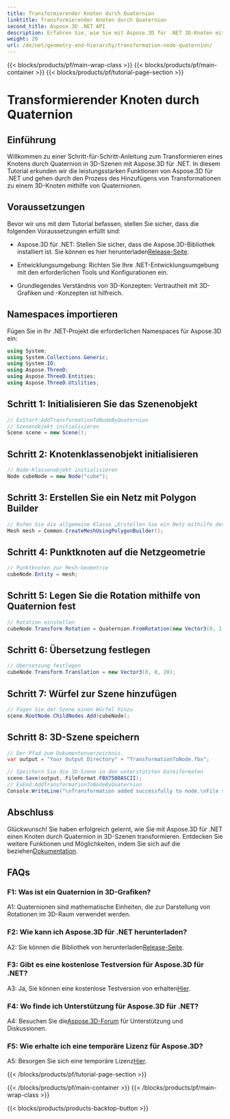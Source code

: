 ```yaml
---
title: Transformierender Knoten durch Quaternion
linktitle: Transformierender Knoten durch Quaternion
second_title: Aspose.3D .NET API
description: Erfahren Sie, wie Sie mit Aspose.3D für .NET 3D-Knoten mit Quaternionen transformieren. Schritt-für-Schritt-Anleitung für Anfänger.
weight: 20
url: /de/net/geometry-and-hierarchy/transformation-node-quaternion/
---
```


{{< blocks/products/pf/main-wrap-class >}}
{{< blocks/products/pf/main-container >}}
{{< blocks/products/pf/tutorial-page-section >}}

# Transformierender Knoten durch Quaternion

## Einführung

Willkommen zu einer Schritt-für-Schritt-Anleitung zum Transformieren eines Knotens durch Quaternion in 3D-Szenen mit Aspose.3D für .NET. In diesem Tutorial erkunden wir die leistungsstarken Funktionen von Aspose.3D für .NET und gehen durch den Prozess des Hinzufügens von Transformationen zu einem 3D-Knoten mithilfe von Quaternionen.

## Voraussetzungen

Bevor wir uns mit dem Tutorial befassen, stellen Sie sicher, dass die folgenden Voraussetzungen erfüllt sind:

-  Aspose.3D für .NET: Stellen Sie sicher, dass die Aspose.3D-Bibliothek installiert ist. Sie können es hier herunterladen[Release-Seite](https://releases.aspose.com/3d/net/).

- Entwicklungsumgebung: Richten Sie Ihre .NET-Entwicklungsumgebung mit den erforderlichen Tools und Konfigurationen ein.

- Grundlegendes Verständnis von 3D-Konzepten: Vertrautheit mit 3D-Grafiken und -Konzepten ist hilfreich.

## Namespaces importieren

Fügen Sie in Ihr .NET-Projekt die erforderlichen Namespaces für Aspose.3D ein:

```csharp
using System;
using System.Collections.Generic;
using System.IO;
using Aspose.ThreeD;
using Aspose.ThreeD.Entities;
using Aspose.ThreeD.Utilities;
```

## Schritt 1: Initialisieren Sie das Szenenobjekt

```csharp
// ExStart:AddTransformationToNodeByQuaternion
// Szenenobjekt initialisieren
Scene scene = new Scene();
```

## Schritt 2: Knotenklassenobjekt initialisieren

```csharp
// Node-Klassenobjekt initialisieren
Node cubeNode = new Node("cube");
```

## Schritt 3: Erstellen Sie ein Netz mit Polygon Builder

```csharp
// Rufen Sie die allgemeine Klasse „Erstellen Sie ein Netz mithilfe der Polygon-Builder-Methode“ auf, um eine Netzinstanz festzulegen
Mesh mesh = Common.CreateMeshUsingPolygonBuilder();
```

## Schritt 4: Punktknoten auf die Netzgeometrie

```csharp
// Punktknoten zur Mesh-Geometrie
cubeNode.Entity = mesh;
```

## Schritt 5: Legen Sie die Rotation mithilfe von Quaternion fest

```csharp
// Rotation einstellen
cubeNode.Transform.Rotation = Quaternion.FromRotation(new Vector3(0, 1, 0), new Vector3(0.3, 0.5, 0.1));            
```

## Schritt 6: Übersetzung festlegen

```csharp
// Übersetzung festlegen
cubeNode.Transform.Translation = new Vector3(0, 0, 20);            
```

## Schritt 7: Würfel zur Szene hinzufügen

```csharp
// Fügen Sie der Szene einen Würfel hinzu
scene.RootNode.ChildNodes.Add(cubeNode);
```

## Schritt 8: 3D-Szene speichern

```csharp
// Der Pfad zum Dokumentenverzeichnis.
var output = "Your Output Directory" + "TransformationToNode.fbx";

// Speichern Sie die 3D-Szene in den unterstützten Dateiformaten
scene.Save(output, FileFormat.FBX7500ASCII);
// ExEnd:AddTransformationToNodeByQuaternion
Console.WriteLine("\nTransformation added successfully to node.\nFile saved at " + output);
```

## Abschluss

 Glückwunsch! Sie haben erfolgreich gelernt, wie Sie mit Aspose.3D für .NET einen Knoten durch Quaternion in 3D-Szenen transformieren. Entdecken Sie weitere Funktionen und Möglichkeiten, indem Sie sich auf die beziehen[Dokumentation](https://reference.aspose.com/3d/net/).

## FAQs

### F1: Was ist ein Quaternion in 3D-Grafiken?

A1: Quaternionen sind mathematische Einheiten, die zur Darstellung von Rotationen im 3D-Raum verwendet werden.

### F2: Wie kann ich Aspose.3D für .NET herunterladen?

 A2: Sie können die Bibliothek von herunterladen[Release-Seite](https://releases.aspose.com/3d/net/).

### F3: Gibt es eine kostenlose Testversion für Aspose.3D für .NET?

 A3: Ja, Sie können eine kostenlose Testversion von erhalten[Hier](https://releases.aspose.com/).

### F4: Wo finde ich Unterstützung für Aspose.3D für .NET?

 A4: Besuchen Sie die[Aspose.3D-Forum](https://forum.aspose.com/c/3d/18) für Unterstützung und Diskussionen.

### F5: Wie erhalte ich eine temporäre Lizenz für Aspose.3D?

 A5: Besorgen Sie sich eine temporäre Lizenz[Hier](https://purchase.aspose.com/temporary-license/).

{{< /blocks/products/pf/tutorial-page-section >}}

{{< /blocks/products/pf/main-container >}}
{{< /blocks/products/pf/main-wrap-class >}}

{{< blocks/products/products-backtop-button >}}
